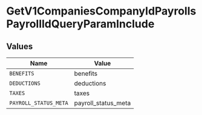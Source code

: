 # GetV1CompaniesCompanyIdPayrollsPayrollIdQueryParamInclude


## Values

| Name                  | Value                 |
| --------------------- | --------------------- |
| `BENEFITS`            | benefits              |
| `DEDUCTIONS`          | deductions            |
| `TAXES`               | taxes                 |
| `PAYROLL_STATUS_META` | payroll_status_meta   |